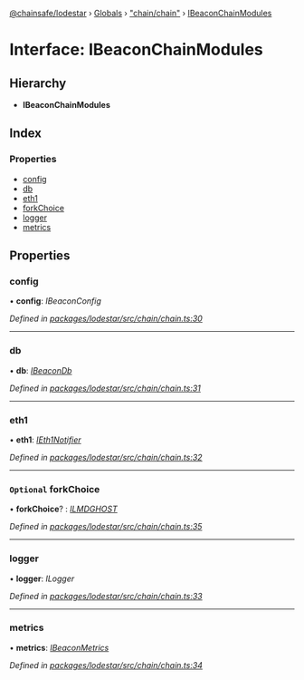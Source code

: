 [@chainsafe/lodestar](../README.md) › [Globals](../globals.md) › ["chain/chain"](../modules/_chain_chain_.md) › [IBeaconChainModules](_chain_chain_.ibeaconchainmodules.md)

# Interface: IBeaconChainModules

## Hierarchy

* **IBeaconChainModules**

## Index

### Properties

* [config](_chain_chain_.ibeaconchainmodules.md#config)
* [db](_chain_chain_.ibeaconchainmodules.md#db)
* [eth1](_chain_chain_.ibeaconchainmodules.md#eth1)
* [forkChoice](_chain_chain_.ibeaconchainmodules.md#optional-forkchoice)
* [logger](_chain_chain_.ibeaconchainmodules.md#logger)
* [metrics](_chain_chain_.ibeaconchainmodules.md#metrics)

## Properties

###  config

• **config**: *IBeaconConfig*

*Defined in [packages/lodestar/src/chain/chain.ts:30](https://github.com/ChainSafe/lodestar/blob/b5860cf/packages/lodestar/src/chain/chain.ts#L30)*

___

###  db

• **db**: *[IBeaconDb](_db_api_beacon_interface_.ibeacondb.md)*

*Defined in [packages/lodestar/src/chain/chain.ts:31](https://github.com/ChainSafe/lodestar/blob/b5860cf/packages/lodestar/src/chain/chain.ts#L31)*

___

###  eth1

• **eth1**: *[IEth1Notifier](_eth1_interface_.ieth1notifier.md)*

*Defined in [packages/lodestar/src/chain/chain.ts:32](https://github.com/ChainSafe/lodestar/blob/b5860cf/packages/lodestar/src/chain/chain.ts#L32)*

___

### `Optional` forkChoice

• **forkChoice**? : *[ILMDGHOST](_chain_forkchoice_interface_.ilmdghost.md)*

*Defined in [packages/lodestar/src/chain/chain.ts:35](https://github.com/ChainSafe/lodestar/blob/b5860cf/packages/lodestar/src/chain/chain.ts#L35)*

___

###  logger

• **logger**: *ILogger*

*Defined in [packages/lodestar/src/chain/chain.ts:33](https://github.com/ChainSafe/lodestar/blob/b5860cf/packages/lodestar/src/chain/chain.ts#L33)*

___

###  metrics

• **metrics**: *[IBeaconMetrics](_metrics_interface_.ibeaconmetrics.md)*

*Defined in [packages/lodestar/src/chain/chain.ts:34](https://github.com/ChainSafe/lodestar/blob/b5860cf/packages/lodestar/src/chain/chain.ts#L34)*
